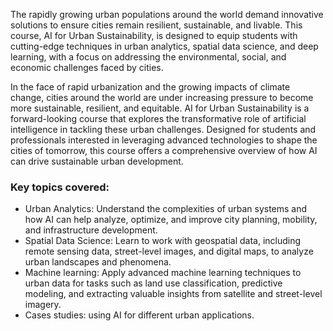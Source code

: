 The rapidly growing urban populations around the world demand innovative solutions to ensure cities remain resilient, sustainable, and livable. This course, AI for Urban Sustainability, is designed to equip students with cutting-edge techniques in urban analytics, spatial data science, and deep learning, with a focus on addressing the environmental, social, and economic challenges faced by cities.

In the face of rapid urbanization and the growing impacts of climate change, cities around the world are under increasing pressure to become more sustainable, resilient, and equitable. AI for Urban Sustainability is a forward-looking course that explores the transformative role of artificial intelligence in tackling these urban challenges. Designed for students and professionals interested in leveraging advanced technologies to shape the cities of tomorrow, this course offers a comprehensive overview of how AI can drive sustainable urban development.

### Key topics covered:
- Urban Analytics: Understand the complexities of urban systems and how AI can help analyze, optimize, and improve city planning, mobility, and infrastructure development.
- Spatial Data Science: Learn to work with geospatial data, including remote sensing data, street-level images, and digital maps, to analyze urban landscapes and phenomena.
- Machine learning: Apply advanced machine learning techniques to urban data for tasks such as land use classification, predictive modeling, and extracting valuable insights from satellite and street-level imagery.
- Cases studies: using AI for different urban applications.